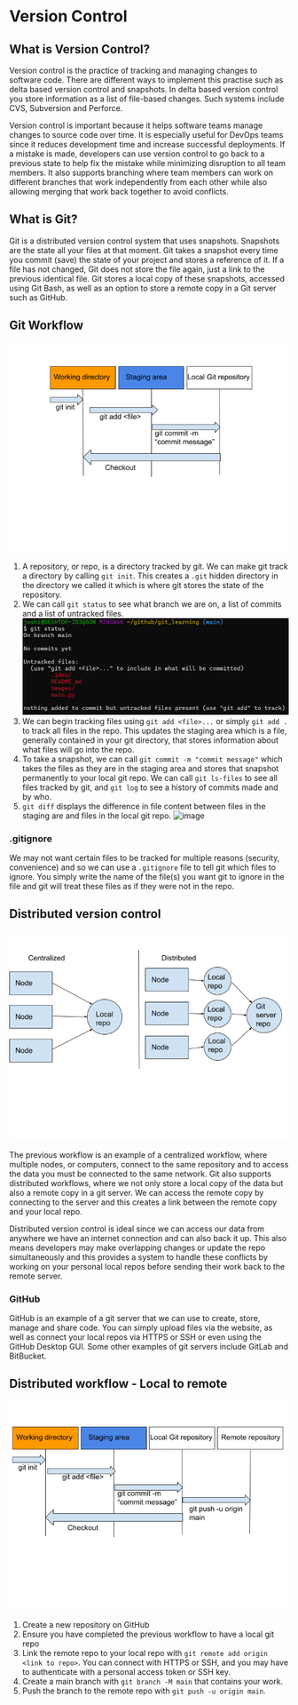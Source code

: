 # Version Control

## What is Version Control?

Version control is the practice of tracking and managing changes to software code. There are different ways to implement
this practise such as delta based version control and snapshots. In delta based version control you store information as
a list of file-based changes. Such systems include CVS, Subversion and Perforce.

Version control is important because it helps software teams manage changes to source code over time. It is
especially useful for DevOps teams since it reduces development time and increase successful deployments. If a mistake 
is made, developers can use version control to go back to a previous state to help fix the mistake while minimizing 
disruption to all team members. It also supports branching where team members can work on different branches that work 
independently from each other while also allowing merging that work back together to avoid conflicts.

## What is Git?

Git is a distributed version control system that uses snapshots. Snapshots are the state all your files at that moment. Git takes a 
snapshot every time you commit (save) the state of your project and stores a reference of it. If a file has not changed,
Git does not store the file again, just a link to the previous identical file. Git stores a local copy of these snapshots,
accessed using Git Bash, as well as an option to store a remote copy in a Git server such as GitHub. 

## Git Workflow

![image](images/git_workflow.png)

1. A repository, or repo, is a directory tracked by git. We can make git track a directory by calling `git init`. This creates a
`.git` hidden directory in the directory we called it which is where git stores the state of the repository.
2. We can call `git status` to see what branch we are on, a list of commits and a list of untracked files. 
![image](images/git_status.png)
3. We can begin tracking files using `git add <file>...` or simply `git add .` to track all files in the repo. This updates the
staging area which is a file, generally contained in your git directory, that stores information about what files will go into
the repo. 
4. To take a snapshot, we can call `git commit -m "commit message"` which takes the files as they are in the staging area
and stores that snapshot permanently to your local git repo. We can call `git ls-files` to see all files tracked by git,
and `git log` to see a history of commits made and by who. 
5. `git diff` displays the difference in file content between files in the staging are and files in the local git repo. 
![image](images/git_diff.png)

### .gitignore

We may not want certain files to be tracked for multiple reasons (security, convenience) and so we can use a `.gitignore`
file to tell git which files to ignore. You simply write the name of the file(s) you want git to ignore in the file
and git will treat these files as if they were not in the repo. 

## Distributed version control

![image](images/git_distributed.png)

The previous workflow is an example of a centralized workflow, where multiple nodes, or computers, connect to the same repository
and to access the data you must be connected to the same network. Git also supports distributed workflows, where we not only
store a local copy of the data but also a remote copy in a git server. We can access the remote copy by connecting to the server
and this creates a link between the remote copy and your local repo.

Distributed version control is ideal since we can access our data from anywhere we have an internet connection and can also back it up. 
This also means developers may make overlapping changes or update the repo simultaneously and this provides a system to
handle these conflicts by working on your personal local repos before sending their work back to the remote server.

### GitHub

GitHub is an example of a git server that we can use to create, store, manage and share code. You can simply upload files
via the website, as well as connect your local repos via HTTPS or SSH or even using the GitHub Desktop GUI. Some other
examples of git servers include GitLab and BitBucket.

## Distributed workflow - Local to remote

![image](images/git_workflow_distributed.png)

1. Create a new repository on GitHub
2. Ensure you have completed the previous workflow to have a local git repo
3. Link the remote repo to your local repo with `git remote add origin <link to repo>`. You can connect with HTTPS or SSH,
and you may have to authenticate with a personal access token or SSH key.
4. Create a main branch with `git branch -M main` that contains your work.
5. Push the branch to the remote repo with `git push -u origin main`.



